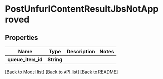 # PostUnfurlContentResultJbsNotApproved

## Properties

Name | Type | Description | Notes
------------ | ------------- | ------------- | -------------
**queue_item_id** | **String** |  | 

[[Back to Model list]](../README.md#documentation-for-models) [[Back to API list]](../README.md#documentation-for-api-endpoints) [[Back to README]](../README.md)


